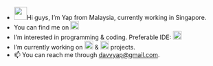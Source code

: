 - <img src="https://c.tenor.com/z2xJqhCpneIAAAAM/wave-hand.gif" width="30" height="30" />Hi guys, I’m Yap from Malaysia, currently working in Singapore.
- You can find me on <a href=https://www.linkedin.com/in/davidyap07/> <img src="https://encrypted-tbn0.gstatic.com/images?q=tbn:ANd9GcSD-X5kHKIaF74OTNZ3lnOYEARsQZhTFwbqhsLH0lhN8B7LHS71OLhRUauCBNvoSzlHN8g&usqp=CAU" height="20" /> </a>
- I’m interested in programming & coding. Preferable IDE: <img src="https://img.shields.io/badge/Visual_Studio_Code-0078D4?style=for-the-badge&logo=visual%20studio%20code&logoColor=white" height="20" />
- I’m currently working on <img src="https://img.shields.io/badge/Python-FFD43B?style=for-the-badge&logo=python&logoColor=blue" height="20"> & <img src="https://img.shields.io/badge/JavaScript-323330?style=for-the-badge&logo=javascript&logoColor=F7DF1E" height="20"> projects.
- 📫 You can reach me through davvyap@gmail.com.

<!---
davvYap/davvYap is a ✨ special ✨ repository because its `README.md` (this file) appears on your GitHub profile.
You can click the Preview link to take a look at your changes.
--->
